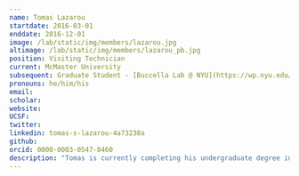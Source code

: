 ```yaml
---
name: Tomas Lazarou
startdate: 2016-03-01
enddate: 2016-12-01
image: /lab/static/img/members/lazarou.jpg
altimage: /lab/static/img/members/lazarou_pb.jpg
position: Visiting Technician
current: McMaster University
subsequent: Graduate Student - [Buccella Lab @ NYU](https://wp.nyu.edu/buccella_group/)
pronouns: he/him/his
email:
scholar:
website:
UCSF:
twitter:
linkedin: tomas-s-lazarou-4a73238a
github:
orcid: 0000-0003-0547-8460
description: "Tomas is currently completing his undergraduate degree in Chemical Biology at McMaster University. He is joining the Fraser lab for 8 months to complete the co-op portion of his degree. He previously worked with Dr. Lori Burrows studying antibiotic resistance and peptidoglycan recycling  in P. aeruginosa. He then completed his fourth year thesis in Dr. Giuseppe Melacini's lab investigating dynamics of Protein Kinase A using NMR."
---
```

